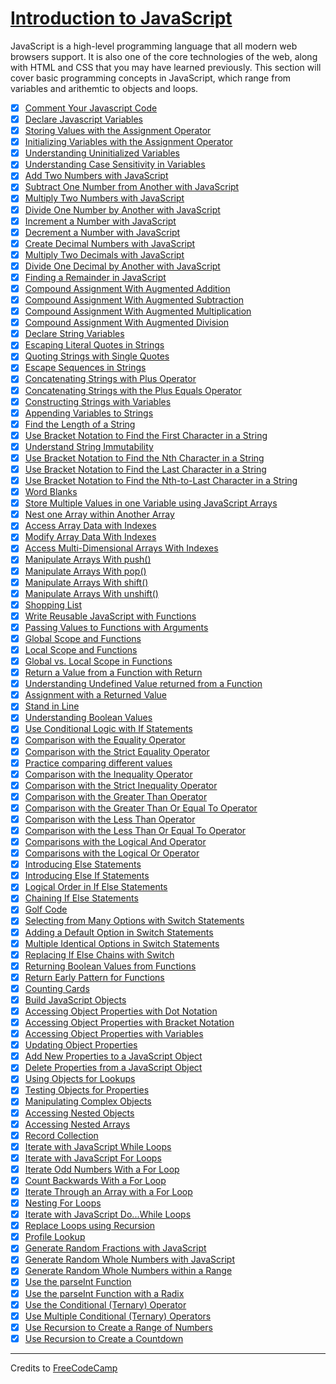 # [Introduction to JavaScript](https://learn.freecodecamp.org/javascript-algorithms-and-data-structures/basic-javascript/)

JavaScript is a high-level programming language that all modern web browsers support. It is also one of the core technologies of the web, along with HTML and CSS that you may have learned previously. This section will cover basic programming concepts in JavaScript, which range from variables and arithemtic to objects and loops.

- [x] [Comment Your Javascript Code](001-comment-your-javascript-code.js)
- [x] [Declare Javascript Variables](002-declare-javascript-variables.js)
- [x] [Storing Values with the Assignment Operator](003-storing-values-with-the-assignment-operator.js)
- [x] [Initializing Variables with the Assignment Operator](004-initializing-variables-with-the-assignment-operator.js)
- [x] [Understanding Uninitialized Variables](005-understanding-uninitialized-variables.js)
- [x] [Understanding Case Sensitivity in Variables](006-understanding-case-sensitivity-in-variables.js)
- [x] [Add Two Numbers with JavaScript](007-add-two-numbers-with-javascript.js)
- [x] [Subtract One Number from Another with JavaScript](008-subtract-one-number-from-another-with-javascript.js)
- [x] [Multiply Two Numbers with JavaScript](009-multiply-two-numbers-with-javascript.js)
- [x] [Divide One Number by Another with JavaScript](010-divide-one-number-by-another-with-javascript.js)
- [x] [Increment a Number with JavaScript](011-increment-a-number-with-javascript.js)
- [x] [Decrement a Number with JavaScript](012-decrement-a-number-with-javascript.js)
- [x] [Create Decimal Numbers with JavaScript](013-create-decimal-numbers-with-javascript.js)
- [x] [Multiply Two Decimals with JavaScript](014-multiply-two-decimals-with-javascript.js)
- [x] [Divide One Decimal by Another with JavaScript](015-divide-one-decimal-by-another-with-javascript.js)
- [x] [Finding a Remainder in JavaScript](016-finding-a-remainder-in-javascript.js)
- [x] [Compound Assignment With Augmented Addition](017-compound-assignment-with-augmented-addition.js)
- [x] [Compound Assignment With Augmented Subtraction](018-compound-assignment-with-augmented-subtraction.js)
- [x] [Compound Assignment With Augmented Multiplication](019-compound-assignment-with-augmented-multiplication.js)
- [x] [Compound Assignment With Augmented Division](020-compound-assignment-with-augmented-division.js)
- [x] [Declare String Variables](021-declare-string-variables.js)
- [x] [Escaping Literal Quotes in Strings](022-escaping-literal-quotes-in-strings.js)
- [x] [Quoting Strings with Single Quotes](023-quoting-strings-with-single-quotes.js)
- [x] [Escape Sequences in Strings](024-escape-sequences-in-strings.js)
- [x] [Concatenating Strings with Plus Operator](025-concatenating-strings-with-plus-operator.js)
- [x] [Concatenating Strings with the Plus Equals Operator](026-concatenating-strings-with-the-plus-equals-operator.js)
- [x] [Constructing Strings with Variables](027-constructing-strings-with-variables.js)
- [x] [Appending Variables to Strings](028-appending-variables-to-strings.js)
- [x] [Find the Length of a String](029-find-the-length-of-a-string.js)
- [x] [Use Bracket Notation to Find the First Character in a String](030-use-bracket-notation-to-find-the-first-character-in-a-string.js)
- [x] [Understand String Immutability](031-understand-string-immutability.js)
- [x] [Use Bracket Notation to Find the Nth Character in a String](032-use-bracket-notation-to-find-the-nth-character-in-a-string.js)
- [x] [Use Bracket Notation to Find the Last Character in a String](033-use-bracket-notation-to-find-the-last-character-in-a-string.js)
- [x] [Use Bracket Notation to Find the Nth-to-Last Character in a String](034-use-bracket-notation-to-find-the-nth-to-last-character-in-a-string.js)
- [x] [Word Blanks](035-word-blanks.js)
- [x] [Store Multiple Values in one Variable using JavaScript Arrays](036-store-multiple-values-in-one-variable-using-javascript-arrays.js)
- [x] [Nest one Array within Another Array](037-nest-one-array-within-another-array.js)
- [x] [Access Array Data with Indexes](038-access-array-data-with-indexes.js)
- [x] [Modify Array Data With Indexes](039-modify-array-data-with-indexes.js)
- [x] [Access Multi-Dimensional Arrays With Indexes](040-access-multi-dimensional-arrays-with-indexes.js)
- [x] [Manipulate Arrays With push()](041-manipulate-arrays-with-push.js)
- [x] [Manipulate Arrays With pop()](042-manipulate-arrays-with-pop.js)
- [x] [Manipulate Arrays With shift()](043-manipulate-arrays-with-shift.js)
- [x] [Manipulate Arrays With unshift()](044-manipulate-arrays-with-unshift.js)
- [x] [Shopping List](045-shopping-lis.js)
- [x] [Write Reusable JavaScript with Functions](046-write-reusable-javascript-with-functions.js)
- [x] [Passing Values to Functions with Arguments](047-passing-values-to-functions-with-arguments.js)
- [x] [Global Scope and Functions](048-global-scope-and-functions.js)
- [x] [Local Scope and Functions](049-local-scope-and-functions.js)
- [x] [Global vs. Local Scope in Functions](050-global-vs--local-scope-in-functions.js)
- [x] [Return a Value from a Function with Return](051-return-a-value-from-a-function-with-return.js)
- [x] [Understanding Undefined Value returned from a Function](052-understanding-undefined-value-returned-from-a-function.js)
- [x] [Assignment with a Returned Value](053-assignment-with-a-returned-value.js)
- [x] [Stand in Line](054-stand-in-line.js)
- [x] [Understanding Boolean Values](055-understanding-boolean-values.js)
- [x] [Use Conditional Logic with If Statements](056-use-conditional-logic-with-if-statements.js)
- [x] [Comparison with the Equality Operator](057-comparison-with-the-equality-operator.js)
- [x] [Comparison with the Strict Equality Operator](058-comparison-with-the-strict-equality-operator.js)
- [x] [Practice comparing different values](059-practice-comparing-different-values.js)
- [x] [Comparison with the Inequality Operator](060-comparison-with-the-inequality-operator.js)
- [x] [Comparison with the Strict Inequality Operator](061-comparison-with-the-strict-inequality-operator.js)
- [x] [Comparison with the Greater Than Operator](062-comparison-with-the-greater-than-operator.js)
- [x] [Comparison with the Greater Than Or Equal To Operator](063-comparison-with-the-greater-than-or-equal-to-operator.js)
- [x] [Comparison with the Less Than Operator](064-comparison-with-the-less-than-operator.js)
- [x] [Comparison with the Less Than Or Equal To Operator](065-comparison-with-the-less-than-or-equal-to-operator.js)
- [x] [Comparisons with the Logical And Operator](066-comparisons-with-the-logical-and-operator.js)
- [x] [Comparisons with the Logical Or Operator](067-comparisons-with-the-logical-or-operator.js)
- [x] [Introducing Else Statements](068-introducing-else-statements.js)
- [x] [Introducing Else If Statements](069-introducing-else-if-statements.js)
- [x] [Logical Order in If Else Statements](070-logical-order-in-if-else-statements.js)
- [x] [Chaining If Else Statements](071-chaining-if-else-statements.js)
- [x] [Golf Code](072-golf-code.js)
- [x] [Selecting from Many Options with Switch Statements](073-selecting-from-many-options-with-switch-statements.js)
- [x] [Adding a Default Option in Switch Statements](074-adding-a-default-option-in-switch-statements.js)
- [x] [Multiple Identical Options in Switch Statements](075-multiple-identical-options-in-switch-statements.js)
- [x] [Replacing If Else Chains with Switch](076-replacing-if-else-chains-with-switch.js)
- [x] [Returning Boolean Values from Functions](077-returning-boolean-values-from-functions.js)
- [x] [Return Early Pattern for Functions](078-return-early-pattern-for-functions.js)
- [x] [Counting Cards](079-counting-cards.js)
- [x] [Build JavaScript Objects](080-build-javascript-objects.js)
- [x] [Accessing Object Properties with Dot Notation](081-accessing-object-properties-with-dot-notation.js)
- [x] [Accessing Object Properties with Bracket Notation](082-accessing-object-properties-with-bracket-notation.js)
- [x] [Accessing Object Properties with Variables](083-accessing-object-properties-with-variables.js)
- [x] [Updating Object Properties](084-updating-object-properties.js)
- [x] [Add New Properties to a JavaScript Object](085-add-new-properties-to-a-javascript-object.js)
- [x] [Delete Properties from a JavaScript Object](086-delete-properties-from-a-javascript-object.js)
- [x] [Using Objects for Lookups](087-using-objects-for-lookups.js)
- [x] [Testing Objects for Properties](088-testing-objects-for-properties.js)
- [x] [Manipulating Complex Objects](089-manipulating-complex-objects.js)
- [x] [Accessing Nested Objects](090-accessing-nested-objects.js)
- [x] [Accessing Nested Arrays](091-accessing-nested-arrays.js)
- [x] [Record Collection](092-record-collection.js)
- [x] [Iterate with JavaScript While Loops](093-iterate-with-javascript-while-loops.js)
- [x] [Iterate with JavaScript For Loops](094-iterate-with-javascript-for-loops.js)
- [x] [Iterate Odd Numbers With a For Loop](095-iterate-odd-numbers-with-a-for-loop.js)
- [x] [Count Backwards With a For Loop](096-count-backwards-with-a-for-loop.js)
- [x] [Iterate Through an Array with a For Loop](097-iterate-through-an-array-with-a-for-loop.js)
- [x] [Nesting For Loops](098-nesting-for-loops.js)
- [x] [Iterate with JavaScript Do...While Loops](099-iterate-with-javascript-do---while-loops.js)
- [x] [Replace Loops using Recursion](100-replace-loops-using-recursion.js)
- [x] [Profile Lookup](101-profile-lookup.js)
- [x] [Generate Random Fractions with JavaScript](102-generate-random-fractions-with-javascript.js)
- [x] [Generate Random Whole Numbers with JavaScript](103-generate-random-whole-numbers-with-javascript.js)
- [x] [Generate Random Whole Numbers within a Range](104-generate-random-whole-numbers-within-a-range.js)
- [x] [Use the parseInt Function](105-use-the-parseint-function.js)
- [x] [Use the parseInt Function with a Radix](106-use-the-parseint-function-with-a-radix.js)
- [x] [Use the Conditional (Ternary) Operator](107-use-the-conditional-ternary-operator.js)
- [x] [Use Multiple Conditional (Ternary) Operators](108-use-multiple-conditional-ternary-operators.js)
- [x] [Use Recursion to Create a Range of Numbers](109-use-recursion-to-create-a-range-of-numbers.js)
- [x] [Use Recursion to Create a Countdown](110-use-recursion-to-create-a-countdown.js)

---

Credits to [FreeCodeCamp](https://www.freecodecamp.org/)
